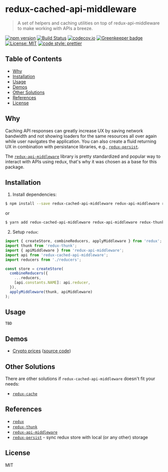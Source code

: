 # redux-cached-api-middleware

> A set of helpers and caching utilities on top of redux-api-middleware to make
> working with APIs a breeze.

[![npm version](https://badge.fury.io/js/redux-cached-api-middleware.svg)](https://badge.fury.io/js/redux-cached-api-middleware)
[![Build Status](https://travis-ci.org/buz-zard/redux-cached-api-middleware.svg?branch=master)](https://travis-ci.org/buz-zard/redux-cached-api-middleware)
[![codecov.io](https://codecov.io/gh/buz-zard/redux-cached-api-middleware/branch/master/graph/badge.svg)](https://codecov.io/gh/buz-zard/redux-cached-api-middleware)
[![Greenkeeper badge](https://badges.greenkeeper.io/buz-zard/redux-cached-api-middleware.svg)](https://greenkeeper.io/)
[![License: MIT](https://img.shields.io/badge/License-MIT-yellow.svg)](https://opensource.org/licenses/MIT)
[![code style: prettier](https://img.shields.io/badge/code_style-prettier-ff69b4.svg)](https://github.com/prettier/prettier)

## Table of Contents

- [Why](#why)
- [Installation](#installation)
- [Usage](#usage)
- [Demos](#demos)
- [Other Solutions](#other-solutions)
- [References](#references)
- [License](#license)

## Why

Caching API responses can greatly increase UX by saving network
bandwidth and not showing loaders for the same resources all over again while
user navigates the application. You can also create a fluid returning UX in
combination with persistance libraries, e.g., [`redux-persist`][redux-persist].

The [`redux-api-middleware`][redux-api-middleware] library is pretty
standardized and popular way to interact with APIs using redux, that's why it was
chosen as a base for this package.

## Installation

1. Install dependencies:

```bash
$ npm install --save redux-cached-api-middleware redux-api-middleware redux-thunk
```

or

```bash
$ yarn add redux-cached-api-middleware redux-api-middleware redux-thunk
```

<!-- markdownlint-disable MD029 -->
2. Setup `redux`:
<!-- markdownlint-enable MD029 -->

```javascript
import { createStore, combineReducers, applyMiddleware } from 'redux';
import thunk from 'redux-thunk';
import { apiMiddleware } from 'redux-api-middleware';
import api from 'redux-cached-api-middleware';
import reducers from './reducers';

const store = createStore(
  combineReducers({
    ...reducers,
    [api.constants.NAME]: api.reducer,
  }),
  applyMiddleware(thunk, apiMiddleware)
);
```

## Usage

`TBD`

## Demos

- [Crypto prices][crypto-demo] ([source code][crypto-demo-src])

## Other Solutions

There are other solutions if `redux-cached-api-middleware` doesn't fit your needs:

- [`redux-cache`](https://github.com/JumboInteractiveLimited/redux-cache)

## References

- [`redux`](https://redux.js.org)
- [`redux-thunk`][redux-thunk]
- [`redux-api-middleware`][redux-api-middleware]
- [`redux-persist`][redux-persist] - sync redux store
  with local (or any other) storage

## License

MIT

[crypto-demo]:https://buz-zard.github.io/redux-cached-api-middleware
[crypto-demo-src]:https://github.com/buz-zard/redux-cached-api-middleware/tree/master/demo
[redux-thunk]:https://github.com/reduxjs/redux-thunk
[redux-api-middleware]:https://www.npmjs.com/package/redux-api-middleware
[redux-persist]:https://www.npmjs.com/package/redux-persist
